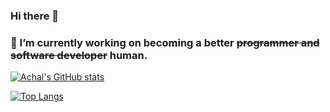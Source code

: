 ### Hi there 👋
### 🔭 I’m currently working on becoming a better ~~programmer and software developer~~ human.
[![Achal's GitHub stats](https://github-readme-stats.vercel.app/api?username=jainachal03&count_private=true&theme=tokyonight)](https://github.com/jainachal03/github-readme-stats)

[![Top Langs](https://github-readme-stats.vercel.app/api/top-langs/?username=anuraghazra&layout=compact)](https://github.com/anuraghazra/github-readme-stats)



<!--
**jainachal03/jainachal03** is a ✨ _special_ ✨ repository because its `README.md` (this file) appears on your GitHub profile.

Here are some ideas to get you started:

- 🔭 I’m currently working on becoming a better programmer
- 🌱 I’m currently learning 
- 👯 I’m looking to collaborate on ...
- 🤔 I’m looking for help with ...
- 💬 Ask me about ...
- 📫 How to reach me: ...
- 😄 Pronouns: ...
- ⚡ Fun fact: ...
-->
